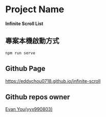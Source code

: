 # Project Name

**Infinite Scroll List**

## 專案本機啟動方式

```
npm run serve
```

## Github Page

https://eddychou0718.github.io/infinite-scroll


## Github repos owner

[Evan You(yyx990803)](https://github.com/yyx990803)


